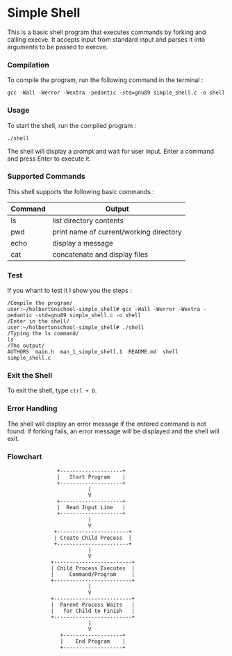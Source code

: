 #   Simple Shell

This is a basic shell program that executes commands by forking and calling execve. It accepts input from standard input and parses it into arguments to be passed to execve.

### Compilation

To compile the program, run the following command in the terminal :

`gcc -Wall -Werror -Wextra -pedantic -std=gnu89 simple_shell.c -o shell`

### Usage

To start the shell, run the compiled program :

`./shell`

The shell will display a prompt and wait for user input.
Enter a command and press Enter to execute it.

### Supported Commands

This shell supports the following basic commands :

| Command   | Output                                  |
| --------- | ----------------------------------------|
| ls        | list directory contents                 |
| pwd       | print name of current/working directory |
| echo      | display a message                       |
| cat       | concatenate and display files           |

### Test

If you whant to test it I show you the steps :

```
/Compile the program/
user:~/holbertonschool-simple_shell# gcc -Wall -Werror -Wextra -pedantic -std=gnu89 simple_shell.c -o shell
/Enter in the shell/
user:~/holbertonschool-simple_shell# ./shell
/Typing the ls command/
ls
/The output/
AUTHORS  main.h  man_1_simple_shell.1  README.md  shell  simple_shell.c
```

### Exit the Shell

To exit the shell, type `ctrl + D`.

### Error Handling

The shell will display an error message if the entered command is not found.
If forking fails, an error message will be displayed and the shell will exit.

### Flowchart

                    +--------------------+
                    |   Start Program    |
                    +--------------------+
                              |
                              V
                    +--------------------+
                    |  Read Input Line   |
                    +--------------------+
                              |
                              V
                   +-----------------------+
                   | Create Child Process  |
                   +-----------------------+
                              |
                              V
                  +-------------------------+
                  | Child Process Executes  |
                  |     Command/Program     |
                  +-------------------------+
                              |
                              V
                  +-------------------------+
                  |  Parent Process Waits   |
                  |   for Child to Finish   |
                  +-------------------------+
                              |
                              V
                     +-------------------+
                     |    End Program    |
                     +-------------------+
